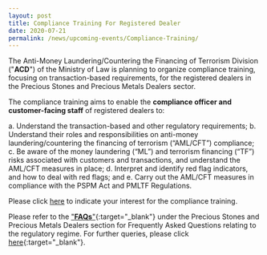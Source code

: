 ```yaml
---
layout: post
title: Compliance Training For Registered Dealer
date: 2020-07-21
permalink: /news/upcoming-events/Compliance-Training/
---
```


The Anti-Money Laundering/Countering the Financing of Terrorism Division ("**ACD**") of the Ministry of Law is planning to organize compliance training, focusing on transaction-based requirements, for the registered dealers in the Precious Stones and Precious Metals Dealers sector.

The compliance training aims to enable the **compliance officer and customer-facing staff** of registered dealers to:

a. Understand the transaction-based and other regulatory requirements;
b. Understand their roles and responsibilities on anti-money laundering/countering the financing of terrorism (“AML/CFT”) compliance;
c. Be aware of the money laundering (“ML”) and terrorism financing (“TF”) risks associated with customers and transactions, and understand the AML/CFT measures in place;
d. Interpret and identify red flag indicators, and how to deal with red flags; and
e. Carry out the AML/CFT measures in compliance with the PSPM Act and PMLTF Regulations.

Please click [here](https://form.gov.sg/#!/5f0fc0c3fefd4e00119dc724) to indicate your interest for the compliance training.

Please refer to the ["**FAQs**"](https://va.ecitizen.gov.sg/cfp/customerPages/mlaw/explorefaq.aspx){:target="_blank"} under the Precious Stones and Precious Metals Dealers section for Frequently Asked Questions relating to the regulatory regime. For further queries, please click [here](https://eservices.mlaw.gov.sg/enquiry/){:target="_blank"}.

